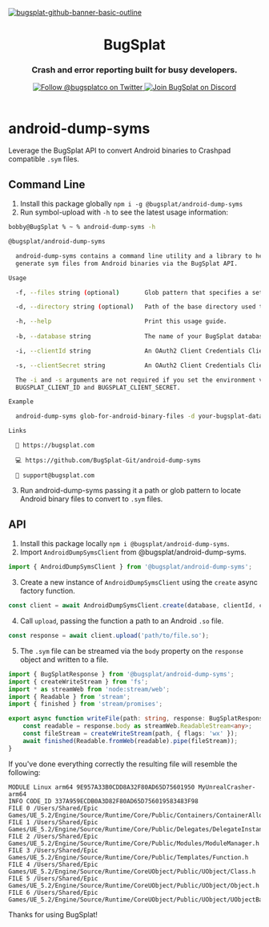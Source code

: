 [![bugsplat-github-banner-basic-outline](https://user-images.githubusercontent.com/20464226/149019306-3186103c-5315-4dad-a499-4fd1df408475.png)](https://bugsplat.com)
<br/>
# <div align="center">BugSplat</div> 
### **<div align="center">Crash and error reporting built for busy developers.</div>**
<div align="center">
    <a href="https://twitter.com/BugSplatCo">
        <img alt="Follow @bugsplatco on Twitter" src="https://img.shields.io/twitter/follow/bugsplatco?label=Follow%20BugSplat&style=social">
    </a>
    <a href="https://discord.gg/bugsplat">
        <img alt="Join BugSplat on Discord" src="https://img.shields.io/discord/664965194799251487?label=Join%20Discord&logo=Discord&style=social">
    </a>
</div>

<br/>

# android-dump-syms

Leverage the BugSplat API to convert Android binaries to Crashpad compatible `.sym` files.

## Command Line

1. Install this package globally `npm i -g @bugsplat/android-dump-syms`
2. Run symbol-upload with `-h` to see the latest usage information:

```bash
bobby@BugSplat % ~ % android-dump-syms -h

@bugsplat/android-dump-syms

  android-dump-syms contains a command line utility and a library to help you   
  generate sym files from Android binaries via the BugSplat API.                

Usage

  -f, --files string (optional)       Glob pattern that specifies a set of android binary files to upload Defaults to '**/*.so'    

  -d, --directory string (optional)   Path of the base directory used to search for symbol files. This value will be combined with the --files glob. Defaults to '.'

  -h, --help                          Print this usage guide.   
                                                      
  -b, --database string               The name of your BugSplat database associated with your Client ID and Client Secret pair. This value can also be provided via the BUGSPLAT_DATABASE environment variable.                                                         

  -i, --clientId string               An OAuth2 Client Credentials Client ID for the specified database. This value can also be provided via the BUGSPLAT_CLIENT_ID environment variable.

  -s, --clientSecret string           An OAuth2 Client Credentials Client Secret for the specified database This value can also be provided via the BUGSPLAT_CLIENT_SECRET environment variable.                                                                     

  The -i and -s arguments are not required if you set the environment variables 
  BUGSPLAT_CLIENT_ID and BUGSPLAT_CLIENT_SECRET.                                

Example

  android-dump-syms glob-for-android-binary-files -d your-bugsplat-database -i your-client-id -s your-client-secret                                          

Links

  🐛 https://bugsplat.com                              
                                                       
  💻 https://github.com/BugSplat-Git/android-dump-syms 
                                                       
  💌 support@bugsplat.com                         
```

3. Run android-dump-syms passing it a path or glob pattern to locate Android binary files to convert to `.sym` files.

## API

1. Install this package locally `npm i @bugsplat/android-dump-syms`.
2. Import `AndroidDumpSymsClient` from @bugsplat/android-dump-syms.

```ts
import { AndroidDumpSymsClient } from '@bugsplat/android-dump-syms';
```

3. Create a new instance of `AndroidDumpSymsClient` using the `create` async factory function.

```ts
const client = await AndroidDumpSymsClient.create(database, clientId, clientSecret);
```

4. Call `upload`, passing the function a path to an Android `.so` file.

```ts
const response = await client.upload('path/to/file.so');
```

5. The `.sym` file can be streamed via the `body` property on the `response` object and written to a file.

```ts
import { BugSplatResponse } from '@bugsplat/android-dump-syms';
import { createWriteStream } from 'fs';
import * as streamWeb from 'node:stream/web';
import { Readable } from 'stream';
import { finished } from 'stream/promises';

export async function writeFile(path: string, response: BugSplatResponse): Promise<void> {
    const readable = response.body as streamWeb.ReadableStream<any>;
    const fileStream = createWriteStream(path, { flags: 'wx' });
    await finished(Readable.fromWeb(readable).pipe(fileStream));
}
```

If you've done everything correctly the resulting file will resemble the following:

```
MODULE Linux arm64 9E957A33B0CDD8A32F80AD65D75601950 MyUnrealCrasher-arm64
INFO CODE_ID 337A959ECDB0A3D82F80AD65D756019583483F98
FILE 0 /Users/Shared/Epic Games/UE_5.2/Engine/Source/Runtime/Core/Public/Containers/ContainerAllocationPolicies.h
FILE 1 /Users/Shared/Epic Games/UE_5.2/Engine/Source/Runtime/Core/Public/Delegates/DelegateInstancesImpl.h
FILE 2 /Users/Shared/Epic Games/UE_5.2/Engine/Source/Runtime/Core/Public/Modules/ModuleManager.h
FILE 3 /Users/Shared/Epic Games/UE_5.2/Engine/Source/Runtime/Core/Public/Templates/Function.h
FILE 4 /Users/Shared/Epic Games/UE_5.2/Engine/Source/Runtime/CoreUObject/Public/UObject/Class.h
FILE 5 /Users/Shared/Epic Games/UE_5.2/Engine/Source/Runtime/CoreUObject/Public/UObject/Object.h
FILE 6 /Users/Shared/Epic Games/UE_5.2/Engine/Source/Runtime/CoreUObject/Public/UObject/UObjectBase.h
```

Thanks for using BugSplat!
